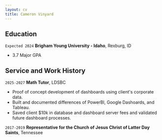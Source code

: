 ```yaml
---
layout: cv
title: Cameron Vinyard
---
```


<!-- https://www.monique.tech/the-art-of-markdown -->

## Education

`Expected 2024`
__Brigham Young University - Idaho__, Rexburg, ID
- 3.7 Major GPA


## Service and Work History

`2025-2027`
__Math Tutor__, LDSBC
- Proof of concept development of dashboards using client's corporate data.
- Built and documented differences of PowerBI, Google Dashoards, and Tableau.
- Saved client $10k in database and dashboard server fees and validated future dashboard processes.

`2017-2019`
__Representative for the Church of Jesus Christ of Latter Day Saints__, Tennessee



<!-- ### Footer

Last updated: May 2013 -->

